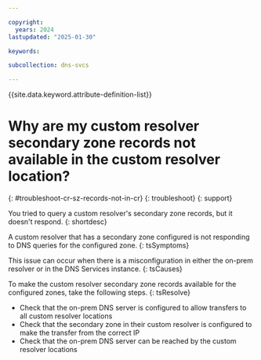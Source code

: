 ```yaml
---

copyright:
  years: 2024
lastupdated: "2025-01-30"

keywords:

subcollection: dns-svcs

---
```


{{site.data.keyword.attribute-definition-list}}

# Why are my custom resolver secondary zone records not available in the custom resolver location?
{: #troubleshoot-cr-sz-records-not-in-cr}
{: troubleshoot}
{: support}

You tried to query a custom resolver's secondary zone records, but it doesn't respond.
{: shortdesc}

A custom resolver that has a secondary zone configured is not responding to DNS queries for the configured zone.
{: tsSymptoms}

This issue can occur when there is a misconfiguration in either the on-prem resolver or in the DNS Services instance.
{: tsCauses}

To make the custom resolver secondary zone records available for the configured zones, take the following steps.
{: tsResolve}

* Check that the on-prem DNS server is configured to allow transfers to all custom resolver locations
* Check that the secondary zone in their custom resolver is configured to make the transfer from the correct IP
* Check that the on-prem DNS server can be reached by the custom resolver locations
